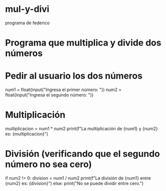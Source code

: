 # mul-y-divi
programa de federico 
# Programa que multiplica y divide dos números

# Pedir al usuario los dos números
num1 = float(input("Ingresa el primer número: "))
num2 = float(input("Ingresa el segundo número: "))

# Multiplicación
multiplicacion = num1 * num2
print(f"La multiplicación de {num1} y {num2} es: {multiplicacion}")

# División (verificando que el segundo número no sea cero)
if num2 != 0:
    division = num1 / num2
    print(f"La división de {num1} entre {num2} es: {division}")
else:
    print("No se puede dividir entre cero.")
